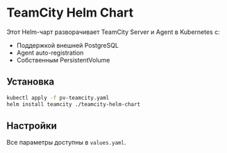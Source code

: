 # TeamCity Helm Chart

Этот Helm-чарт разворачивает TeamCity Server и Agent в Kubernetes с:

- Поддержкой внешней PostgreSQL
- Agent auto-registration
- Собственным PersistentVolume

## Установка

```bash
kubectl apply -f pv-teamcity.yaml
helm install teamcity ./teamcity-helm-chart
```

## Настройки

Все параметры доступны в `values.yaml`.
